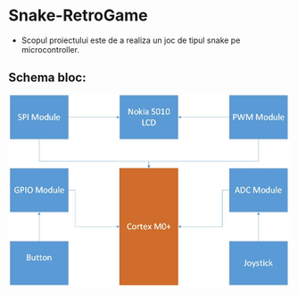 # Snake-RetroGame

- Scopul proiectului este de a realiza un joc de tipul snake pe microcontroller.

## Schema bloc:

[![Schema_Bloc](/01_Doc/Schema_Bloc.jpg "Schema bloc a proiectului")](/01_Doc/Schema_Bloc.jpg "Schema bloc a proiectului")